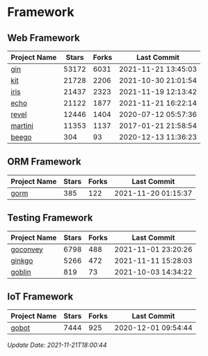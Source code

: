 # Framework

## Web Framework
| Project Name | Stars | Forks | Last Commit |
| ------------ | ----- | ----- | ----------- |
| [gin](https://github.com/gin-gonic/gin) | 53172 | 6031 | 2021-11-21 13:45:03 |
| [kit](https://github.com/go-kit/kit) | 21728 | 2206 | 2021-10-30 21:01:54 |
| [iris](https://github.com/kataras/iris) | 21437 | 2323 | 2021-11-19 12:13:42 |
| [echo](https://github.com/labstack/echo) | 21122 | 1877 | 2021-11-21 16:22:14 |
| [revel](https://github.com/revel/revel) | 12446 | 1404 | 2020-07-12 05:57:36 |
| [martini](https://github.com/go-martini/martini) | 11353 | 1137 | 2017-01-21 21:58:54 |
| [beego](https://github.com/astaxie/beego) | 304 | 93 | 2020-12-13 11:36:23 |

## ORM Framework
| Project Name | Stars | Forks | Last Commit |
| ------------ | ----- | ----- | ----------- |
| [gorm](https://github.com/jinzhu/gorm) | 385 | 122 | 2021-11-20 01:15:37 |

## Testing Framework
| Project Name | Stars | Forks | Last Commit |
| ------------ | ----- | ----- | ----------- |
| [goconvey](https://github.com/smartystreets/goconvey) | 6798 | 488 | 2021-11-01 23:20:26 |
| [ginkgo](https://github.com/onsi/ginkgo) | 5266 | 472 | 2021-11-11 15:28:03 |
| [goblin](https://github.com/franela/goblin) | 819 | 73 | 2021-10-03 14:34:22 |

## IoT Framework
| Project Name | Stars | Forks | Last Commit |
| ------------ | ----- | ----- | ----------- |
| [gobot](https://github.com/hybridgroup/gobot) | 7444 | 925 | 2020-12-01 09:54:44 |

*Update Date: 2021-11-21T18:00:44*